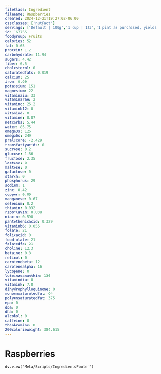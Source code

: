 ```yaml
---
fileClass: Ingredient
filename: Raspberries
created: 2024-12-21T19:27:02-06:00
cssclasses: ['nutFact']
servings: ['Default | 100g','1 cup | 123','1 pint as purchased, yields | 312','10 raspberries | 19']
id: 167755
foodgroup: Fruits
calories: 52
fat: 0.65
protein: 1.2
carbohydrate: 11.94
sugars: 4.42
fiber: 6.5
cholesterol: 0
saturatedfats: 0.019
calcium: 25
iron: 0.69
potassium: 151
magnesium: 22
vitaminaiu: 33
vitaminarae: 2
vitaminc: 26.2
vitaminb12: 0
vitamind: 0
vitamine: 0.87
netcarbs: 5.44
water: 85.75
omega3s: 126
omega6s: 249
pralscore: -2.429
transfattyacids: 0
sucrose: 0.2
glucose: 1.86
fructose: 2.35
lactose: 0
maltose: 0
galactose: 0
starch: 0
phosphorus: 29
sodium: 1
zinc: 0.42
copper: 0.09
manganese: 0.67
selenium: 0.2
thiamin: 0.032
riboflavin: 0.038
niacin: 0.598
pantothenicacid: 0.329
vitaminb6: 0.055
folate: 21
folicacid: 0
foodfolate: 21
folatedfe: 21
choline: 12.3
betaine: 0.8
retinol: 0
carotenebeta: 12
carotenealpha: 16
lycopene: 0
luteinzeaxanthin: 136
vitamindiu: 0
vitamink: 7.8
dihydrophylloquinone: 0
monounsaturatedfat: 64
polyunsaturatedfat: 375
epa: 0
dpa: 0
dha: 0
alcohol: 0
caffeine: 0
theobromine: 0
200calorieweight: 384.615
---
```


# Raspberries

```dataviewjs
dv.view("Meta/Scripts/IngredientsFooter")
```